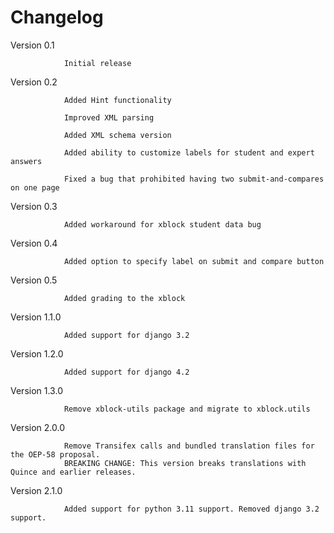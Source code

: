 Changelog
=========
Version 0.1		

				Initial release

Version 0.2		

				Added Hint functionality

				Improved XML parsing
				
				Added XML schema version
				
				Added ability to customize labels for student and expert answers
				
				Fixed a bug that prohibited having two submit-and-compares on one page

Version 0.3		

				Added workaround for xblock student data bug

Version 0.4		

				Added option to specify label on submit and compare button
				
Version 0.5

				Added grading to the xblock
Version 1.1.0

                Added support for django 3.2
Version 1.2.0

                Added support for django 4.2				

Version 1.3.0

                Remove xblock-utils package and migrate to xblock.utils				

Version 2.0.0

                Remove Transifex calls and bundled translation files for the OEP-58 proposal.
                BREAKING CHANGE: This version breaks translations with Quince and earlier releases.

Version 2.1.0

                Added support for python 3.11 support. Removed django 3.2 support.
